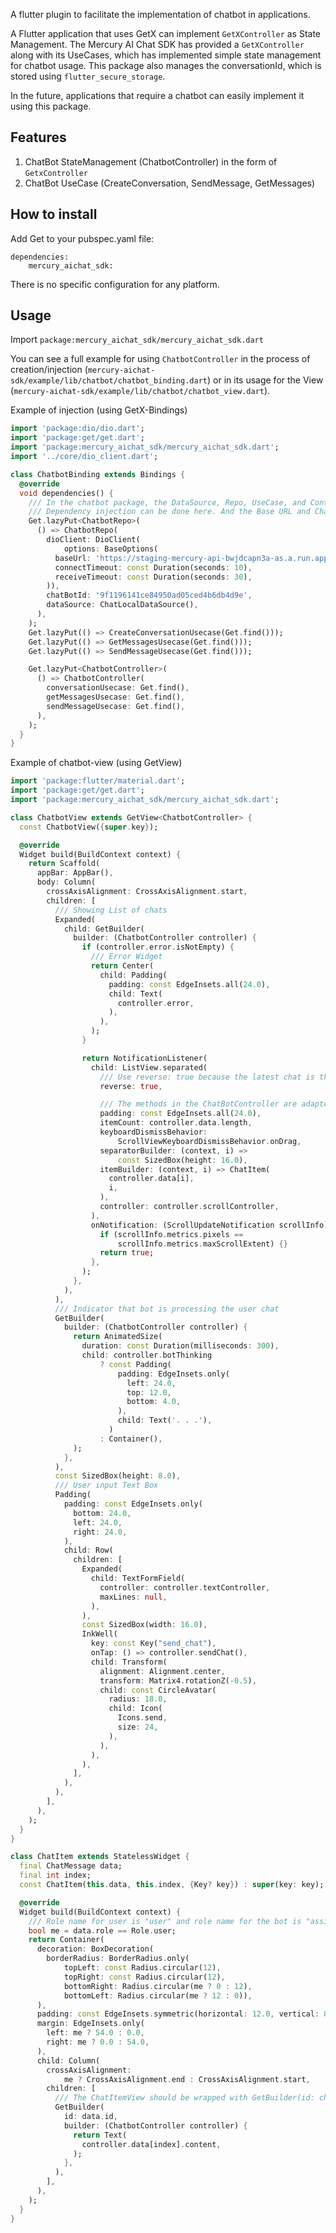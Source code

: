A flutter plugin to facilitate the implementation of chatbot in applications.

A Flutter application that uses GetX can implement `GetXController` as State Management. The Mercury AI Chat SDK has provided a `GetXController` along with its UseCases, which has implemented simple state management for chatbot usage. This package also manages the conversationId, which is stored using `flutter_secure_storage`.

In the future, applications that require a chatbot can easily implement it using this package.

## Features

1. ChatBot StateManagement (ChatbotController) in the form of `GetxController`
2. ChatBot UseCase (CreateConversation, SendMessage, GetMessages)

## How to install

Add Get to your pubspec.yaml file:

```
dependencies:
	mercury_aichat_sdk:
```

There is no specific configuration for any platform.

## Usage

Import `package:mercury_aichat_sdk/mercury_aichat_sdk.dart`

You can see a full example for using `ChatbotController` in the process of creation/injection (`mercury-aichat-sdk/example/lib/chatbot/chatbot_binding.dart`) or in its usage for the View (`mercury-aichat-sdk/example/lib/chatbot/chatbot_view.dart`).

Example of injection (using GetX-Bindings)

```dart
import 'package:dio/dio.dart';
import 'package:get/get.dart';
import 'package:mercury_aichat_sdk/mercury_aichat_sdk.dart';
import '../core/dio_client.dart';

class ChatbotBinding extends Bindings {
  @override
  void dependencies() {
    /// In the chatbot package, the DataSource, Repo, UseCase, and Controller are created separately with a dependency chain (Controller -> UseCase -> Repo -> DataSource).
    /// Dependency injection can be done here. And the Base URL and ChatBotId can also be set here
    Get.lazyPut<ChatbotRepo>(
      () => ChatbotRepo(
        dioClient: DioClient(
            options: BaseOptions(
          baseUrl: 'https://staging-mercury-api-bwjdcapn3a-as.a.run.app',
          connectTimeout: const Duration(seconds: 10),
          receiveTimeout: const Duration(seconds: 30),
        )),
        chatBotId: '9f1196141ce84950ad05ced4b6db4d9e',
        dataSource: ChatLocalDataSource(),
      ),
    );
    Get.lazyPut(() => CreateConversationUsecase(Get.find()));
    Get.lazyPut(() => GetMessagesUsecase(Get.find()));
    Get.lazyPut(() => SendMessageUsecase(Get.find()));

    Get.lazyPut<ChatbotController>(
      () => ChatbotController(
        conversationUsecase: Get.find(),
        getMessagesUsecase: Get.find(),
        sendMessageUsecase: Get.find(),
      ),
    );
  }
}
```

Example of chatbot-view (using GetView)

```dart
import 'package:flutter/material.dart';
import 'package:get/get.dart';
import 'package:mercury_aichat_sdk/mercury_aichat_sdk.dart';

class ChatbotView extends GetView<ChatbotController> {
  const ChatbotView({super.key});

  @override
  Widget build(BuildContext context) {
    return Scaffold(
      appBar: AppBar(),
      body: Column(
        crossAxisAlignment: CrossAxisAlignment.start,
        children: [
          /// Showing List of chats
          Expanded(
            child: GetBuilder(
              builder: (ChatbotController controller) {
                if (controller.error.isNotEmpty) {
                  /// Error Widget
                  return Center(
                    child: Padding(
                      padding: const EdgeInsets.all(24.0),
                      child: Text(
                        controller.error,
                      ),
                    ),
                  );
                }

                return NotificationListener(
                  child: ListView.separated(
                    /// Use reverse: true because the latest chat is the very first chat item in the list
                    reverse: true,

                    /// The methods in the ChatBotController are adapted for a reversed ListView.
                    padding: const EdgeInsets.all(24.0),
                    itemCount: controller.data.length,
                    keyboardDismissBehavior:
                        ScrollViewKeyboardDismissBehavior.onDrag,
                    separatorBuilder: (context, i) =>
                        const SizedBox(height: 16.0),
                    itemBuilder: (context, i) => ChatItem(
                      controller.data[i],
                      i,
                    ),
                    controller: controller.scrollController,
                  ),
                  onNotification: (ScrollUpdateNotification scrollInfo) {
                    if (scrollInfo.metrics.pixels ==
                        scrollInfo.metrics.maxScrollExtent) {}
                    return true;
                  },
                );
              },
            ),
          ),
          /// Indicator that bot is processing the user chat
          GetBuilder(
            builder: (ChatbotController controller) {
              return AnimatedSize(
                duration: const Duration(milliseconds: 300),
                child: controller.botThinking
                    ? const Padding(
                        padding: EdgeInsets.only(
                          left: 24.0,
                          top: 12.0,
                          bottom: 4.0,
                        ),
                        child: Text('. . .'),
                      )
                    : Container(),
              );
            },
          ),
          const SizedBox(height: 8.0),
          /// User input Text Box
          Padding(
            padding: const EdgeInsets.only(
              bottom: 24.0,
              left: 24.0,
              right: 24.0,
            ),
            child: Row(
              children: [
                Expanded(
                  child: TextFormField(
                    controller: controller.textController,
                    maxLines: null,
                  ),
                ),
                const SizedBox(width: 16.0),
                InkWell(
                  key: const Key("send_chat"),
                  onTap: () => controller.sendChat(),
                  child: Transform(
                    alignment: Alignment.center,
                    transform: Matrix4.rotationZ(-0.5),
                    child: const CircleAvatar(
                      radius: 18.0,
                      child: Icon(
                        Icons.send,
                        size: 24,
                      ),
                    ),
                  ),
                ),
              ],
            ),
          ),
        ],
      ),
    );
  }
}

class ChatItem extends StatelessWidget {
  final ChatMessage data;
  final int index;
  const ChatItem(this.data, this.index, {Key? key}) : super(key: key);

  @override
  Widget build(BuildContext context) {
    /// Role name for user is "user" and role name for the bot is "assistant"
    bool me = data.role == Role.user;
    return Container(
      decoration: BoxDecoration(
        borderRadius: BorderRadius.only(
            topLeft: const Radius.circular(12),
            topRight: const Radius.circular(12),
            bottomRight: Radius.circular(me ? 0 : 12),
            bottomLeft: Radius.circular(me ? 12 : 0)),
      ),
      padding: const EdgeInsets.symmetric(horizontal: 12.0, vertical: 8.0),
      margin: EdgeInsets.only(
        left: me ? 54.0 : 0.0,
        right: me ? 0.0 : 54.0,
      ),
      child: Column(
        crossAxisAlignment:
            me ? CrossAxisAlignment.end : CrossAxisAlignment.start,
        children: [
          /// The ChatItemView should be wrapped with GetBuilder(id: chatMessage.id) to display it gradually.
          GetBuilder(
            id: data.id,
            builder: (ChatbotController controller) {
              return Text(
                controller.data[index].content,
              );
            },
          ),
        ],
      ),
    );
  }
}
```

